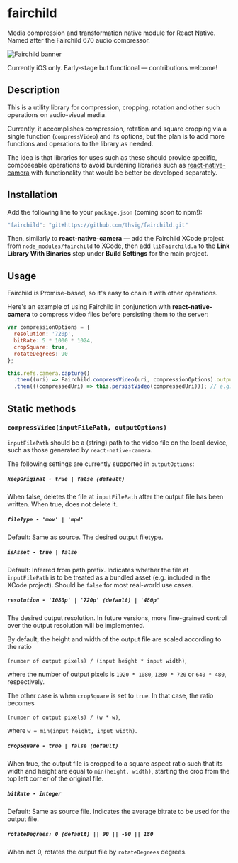 # fairchild
Media compression and transformation native module for React Native. Named after the Fairchild 670 audio compressor.

![Fairchild banner](http://i.imgur.com/jduiG6v.jpg)

Currently iOS only. Early-stage but functional — contributions welcome!

## Description
This is a utility library for compression, cropping, rotation and other such operations on audio-visual media.

Currently, it accomplishes compression, rotation and square cropping via a single function (`compressVideo`) and its options, but the plan is to add more functions and operations to the library as needed.

The  idea is that libraries for uses such as these should provide specific, composeable operations to avoid burdening libraries such as [react-native-camera](https://github.com/lwansbrough/react-native-camera) with functionality that would be better be developed separately.

## Installation
Add the following line to your `package.json` (coming soon to npm!):
```javascript
"fairchild": "git+https://github.com/thsig/fairchild.git"
```

Then, similarly to **react-native-camera** — add the Fairchild XCode project from `node_modules/fairchild` to XCode, then add `libFairchild.a` to the **Link Library With Binaries** step under **Build Settings** for the main project.

## Usage
Fairchild is Promise-based, so it's easy to chain it with other operations.

Here's an example of using Fairchild in conjunction with **react-native-camera** to compress video files before persisting them to the server:
```javascript
var compressionOptions = {
  resolution: '720p',
  bitRate: 5 * 1000 * 1024,
  cropSquare: true,
  rotateDegrees: 90
};

this.refs.camera.capture()
  .then((uri) => Fairchild.compressVideo(uri, compressionOptions).outputFileURI; })
  .then(((compressedUri) => this.persistVideo(compressedUri))); // e.g. upload file to server
```

## Static methods
### `compressVideo(inputFilePath, outputOptions)`
`inputFilePath` should be a (string) path to the video file on the local device, such as those generated by `react-native-camera`.

The following settings are currently supported in `outputOptions`:
##### `keepOriginal - true | false (default)`
When false, deletes the file at `inputFilePath` after the output file has been written. When true, does not delete it.
##### `fileType - 'mov' | 'mp4'`
Default: Same as source. The desired output filetype.
##### `isAsset - true | false`
Default: Inferred from path prefix. Indicates whether the file at `inputFilePath` is to be treated as a bundled asset (e.g. included in the XCode project). Should be `false` for most real-world use cases.
##### `resolution - '1080p' | '720p' (default) | '480p'`
The desired output resolution. In future versions, more fine-grained control over the output resolution will be implemented.

By default, the height and width of the output file are scaled according to the ratio

`(number of output pixels) / (input height * input width)`,

where the number of output pixels is `1920 * 1080`, `1280 * 720` or `640 * 480`, respectively.

The other case is when `cropSquare` is set to `true`. In that case, the ratio becomes

`(number of output pixels) / (w * w)`,

where `w = min(input height, input width)`.
##### `cropSquare - true | false (default)`
When true, the output file is cropped to a square aspect ratio such that its width and height are equal to `min(height, width)`, starting the crop from the top left corner of the original file.
##### `bitRate - integer`
Default: Same as source file. Indicates the average bitrate to be used for the output file.
##### `rotateDegrees: 0 (default) || 90 || -90 || 180`
When not 0, rotates the output file by `rotateDegrees` degrees.
